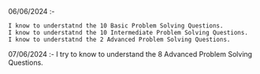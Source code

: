 06/06/2024 :-

    I know to understatnd the 10 Basic Problem Solving Questions.
    I know to understatnd the 10 Intermediate Problem Solving Questions.
    I know to understatnd the 2 Advanced Problem Solving Questions.

07/06/2024 :-
I try to know to understand the 8 Advanced Problem Solving Questions.
